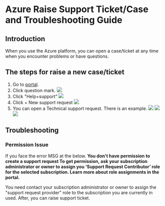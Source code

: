 # Azure Raise Support Ticket/Case and Troubleshooting Guide

## Introduction
When you use the Azure platform, you can open a case/ticket at any time when you encounter problems or have questions.

## The steps for raise a new case/ticket
1. Go to [portal](https://portal.azure.com/).
2. Click question mark. ![](https://res.cloudinary.com/dkvj6mo4c/image/upload/v1601642169/raiseCaseAzure/questionMark_lmcxby.png)
3. Click "Help+support"
![](https://res.cloudinary.com/dkvj6mo4c/image/upload/v1601642435/raiseCaseAzure/help_support_hkfrey.png)
4. Click + New support request
![](https://res.cloudinary.com/dkvj6mo4c/image/upload/v1601642617/raiseCaseAzure/newSupportRequest_frt0zt.png)
5. You can open a Technical support request. There is an example.
![](https://res.cloudinary.com/dkvj6mo4c/image/upload/v1601643095/raiseCaseAzure/1_tjkamt.png)
![](https://res.cloudinary.com/dkvj6mo4c/image/upload/v1601643175/raiseCaseAzure/2_ymbzj0.png)
![](https://res.cloudinary.com/dkvj6mo4c/image/upload/v1601643279/raiseCaseAzure/3_klrqrf.png)

## Troubleshooting
### Permission Issue
If you face the error MSG at the below.
**You don't have permission to create a support request
To get permission, ask your subscription administrator or owner to assign you ‘Support Request Contributor’ role for the selected subscription. Learn more about role assignments in the portal.**

You need contact your subscription administrator or owner to assign the "support request provider" role to the subscription you are currently in used. After, you can raise support ticket.

